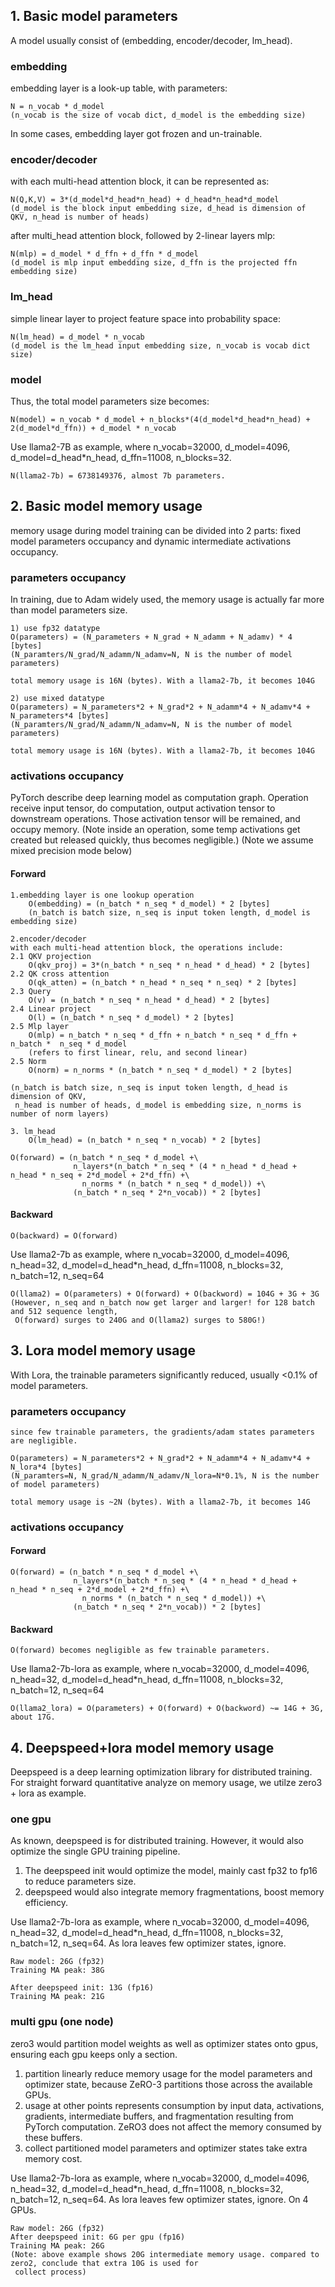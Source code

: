 

## 1. Basic model parameters
A model usually consist of (embedding, encoder/decoder, lm_head).
### embedding 
embedding layer is a look-up table, with parameters:

    N = n_vocab * d_model
    (n_vocab is the size of vocab dict, d_model is the embedding size)

In some cases, embedding layer got frozen and un-trainable.

### encoder/decoder
with each multi-head attention block, it can be represented as:

    N(Q,K,V) = 3*(d_model*d_head*n_head) + d_head*n_head*d_model 
    (d_model is the block input embedding size, d_head is dimension of QKV, n_head is number of heads)

after multi_head attention block, followed by 2-linear layers mlp:

    N(mlp) = d_model * d_ffn + d_ffn * d_model
    (d_model is mlp input embedding size, d_ffn is the projected ffn embedding size)

### lm_head
simple linear layer to project feature space into probability space:

    N(lm_head) = d_model * n_vocab
    (d_model is the lm_head input embedding size, n_vocab is vocab dict size)

### model
Thus, the total model parameters size becomes:

    N(model) = n_vocab * d_model + n_blocks*(4(d_model*d_head*n_head) + 2(d_model*d_ffn)) + d_model * n_vocab

Use llama2-7B as example, where n_vocab=32000, d_model=4096, d_model=d_head*n_head,
d_ffn=11008, n_blocks=32. 

    N(llama2-7b) = 6738149376, almost 7b parameters.


## 2. Basic model memory usage
memory usage during model training can be divided into 2 parts: fixed model parameters occupancy and dynamic
intermediate activations occupancy. 
### parameters occupancy
In training, due to Adam widely used, the memory usage is actually far more than model parameters size.

    1) use fp32 datatype
    O(parameters) = (N_parameters + N_grad + N_adamm + N_adamv) * 4 [bytes]
    (N_paramters/N_grad/N_adamm/N_adamv=N, N is the number of model parameters)

    total memory usage is 16N (bytes). With a llama2-7b, it becomes 104G

    2) use mixed datatype
    O(parameters) = N_parameters*2 + N_grad*2 + N_adamm*4 + N_adamv*4 + N_parameters*4 [bytes]
    (N_paramters/N_grad/N_adamm/N_adamv=N, N is the number of model parameters)

    total memory usage is 16N (bytes). With a llama2-7b, it becomes 104G

### activations occupancy
PyTorch describe deep learning model as computation graph. Operation receive input tensor, do computation, 
output activation tensor to downstream operations. Those activation tensor will be remained, and occupy memory. 
(Note inside an operation, some temp activations get created but released quickly, thus becomes negligible.)
(Note we assume mixed precision mode below)

#### Forward

    1.embedding layer is one lookup operation
        O(embedding) = (n_batch * n_seq * d_model) * 2 [bytes]
        (n_batch is batch size, n_seq is input token length, d_model is embedding size)

    2.encoder/decoder
    with each multi-head attention block, the operations include:
    2.1 QKV projection
        O(qkv_proj) = 3*(n_batch * n_seq * n_head * d_head) * 2 [bytes]
    2.2 QK cross attention
        O(qk_atten) = (n_batch * n_head * n_seq * n_seq) * 2 [bytes]
    2.3 Query
        O(v) = (n_batch * n_seq * n_head * d_head) * 2 [bytes]
    2.4 Linear project 
        O(l) = (n_batch * n_seq * d_model) * 2 [bytes]
    2.5 Mlp layer
        O(mlp) = n_batch * n_seq * d_ffn + n_batch * n_seq * d_ffn + n_batch *  n_seq * d_model 
        (refers to first linear, relu, and second linear)         
    2.5 Norm
        O(norm) = n_norms * (n_batch * n_seq * d_model) * 2 [bytes]

    (n_batch is batch size, n_seq is input token length, d_head is dimension of QKV, 
     n_head is number of heads, d_model is embedding size, n_norms is number of norm layers)

    3. lm_head
        O(lm_head) = (n_batch * n_seq * n_vocab) * 2 [bytes]

    O(forward) = (n_batch * n_seq * d_model +\
                  n_layers*(n_batch * n_seq * (4 * n_head * d_head + n_head * n_seq + 2*d_model + 2*d_ffn) +\
                    n_norms * (n_batch * n_seq * d_model)) +\
                  (n_batch * n_seq * 2*n_vocab)) * 2 [bytes]

#### Backward   

    O(backward) = O(forward)

Use llama2-7b as example, where n_vocab=32000, d_model=4096, n_head=32, d_model=d_head*n_head, d_ffn=11008, 
n_blocks=32, n_batch=12, n_seq=64
    
    O(llama2) = O(parameters) + O(forward) + O(backword) = 104G + 3G + 3G
    (However, n_seq and n_batch now get larger and larger! for 128 batch and 512 sequence length, 
     O(forward) surges to 240G and O(llama2) surges to 580G!)



## 3. Lora model memory usage          
With Lora, the trainable parameters significantly reduced, usually <0.1% of model parameters.
### parameters occupancy

    since few trainable parameters, the gradients/adam states parameters are negligible.

    O(parameters) = N_parameters*2 + N_grad*2 + N_adamm*4 + N_adamv*4 + N_lora*4 [bytes]
    (N_paramters=N, N_grad/N_adamm/N_adamv/N_lora=N*0.1%, N is the number of model parameters)

    total memory usage is ~2N (bytes). With a llama2-7b, it becomes 14G


### activations occupancy
#### Forward

    O(forward) = (n_batch * n_seq * d_model +\
                  n_layers*(n_batch * n_seq * (4 * n_head * d_head + n_head * n_seq + 2*d_model + 2*d_ffn) +\
                    n_norms * (n_batch * n_seq * d_model)) +\
                  (n_batch * n_seq * 2*n_vocab)) * 2 [bytes]

#### Backward

    O(forward) becomes negligible as few trainable parameters.

Use llama2-7b-lora as example, where n_vocab=32000, d_model=4096, n_head=32, d_model=d_head*n_head, d_ffn=11008, 
n_blocks=32, n_batch=12, n_seq=64
    
    O(llama2_lora) = O(parameters) + O(forward) + O(backword) ~= 14G + 3G, about 17G.


## 4. Deepspeed+lora model memory usage
Deepspeed is a deep learning optimization library for distributed training. For straight forward quantitative
analyze on memory usage, we utilze zero3 + lora as example. 
### one gpu
As known, deepspeed is for distributed training. However, it would also optimize the single GPU training pipeline.
1) The deepspeed init would optimize the model, mainly cast fp32 to fp16 to reduce parameters size.
2) deepspeed would also integrate memory fragmentations, boost memory efficiency.

Use llama2-7b-lora as example, where n_vocab=32000, d_model=4096, n_head=32, d_model=d_head*n_head, d_ffn=11008, 
n_blocks=32, n_batch=12, n_seq=64. As lora leaves few optimizer states, ignore.
   
    Raw model: 26G (fp32)
    Training MA peak: 38G

    After deepspeed init: 13G (fp16)
    Training MA peak: 21G

### multi gpu (one node)
zero3 would partition model weights as well as optimizer states onto gpus, ensuring each gpu keeps only a section.
1) partition linearly reduce memory usage for the model parameters and optimizer state, because ZeRO-3 partitions 
those across the available GPUs.
2) usage at other points represents consumption by input data, activations, gradients, intermediate buffers, and 
fragmentation resulting from PyTorch computation. ZeRO3 does not affect the memory consumed by these buffers.
3) collect partitioned model parameters and optimizer states take extra memory cost.

Use llama2-7b-lora as example, where n_vocab=32000, d_model=4096, n_head=32, d_model=d_head*n_head, d_ffn=11008, 
n_blocks=32, n_batch=12, n_seq=64. As lora leaves few optimizer states, ignore. On 4 GPUs.

    Raw model: 26G (fp32)
    After deepspeed init: 6G per gpu (fp16)
    Training MA peak: 26G
    (Note: above example shows 20G intermediate memory usage. compared to zero2, conclude that extra 10G is used for
     collect process)








